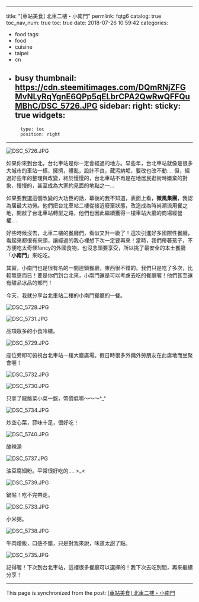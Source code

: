 
---
title: "[車站美食] 北車二樓・小南門"
permlink: fqtg6
catalog: true
toc_nav_num: true
toc: true
date: 2018-07-26 10:59:42
categories:
- food
tags:
- food
- cuisine
- taipei
- cn
- busy
thumbnail: https://cdn.steemitimages.com/DQmRNjZFGMvNLyRqYgnE6QPp5qELbrCPA2QwRwQFFQuMBhC/DSC_5726.JPG
sidebar:
    right:
        sticky: true
widgets:
    -
        type: toc
        position: right
---


![DSC_5726.JPG](https://cdn.steemitimages.com/DQmRNjZFGMvNLyRqYgnE6QPp5qELbrCPA2QwRwQFFQuMBhC/DSC_5726.JPG)

如果你來到台北，台北車站是你一定會經過的地方。早些年，台北車站就像是很多大城市的車站一樣，擁擠，髒亂，設計不良，藏污納垢，要改也改不動.... 但，經過好些年的整理與改變，終於慢慢的，台北車站不再是在地居民逛街時嫌棄的對象，慢慢的，甚至成為大家約見面的地點之一...

如果要我選這個改變的大功臣的話，幕後的我不知道，表面上看，**微風集團**，我認為居最大功勞。他們把台北車站二樓從接近廢棄狀態，改造成為時尚潮流用餐之地，開啟了台北車站轉型之路，他們也因此繼續獲得一樓車站大廳的商場經營權.... 

好些時候沒去，北車二樓的餐廳們，看似又升一級了！這次引進好多國際性餐廳，看起來都很有來頭，讓經過的我心裡想下次一定要再來！當時，我們帶著孩子，不方便吃太奇怪fancy的外國食物，也沒念頭要享受，所以挑了最安全的本土餐廳「**小南門**」來吃吃。

其實，小南門也是很有名的一間連鎖餐廳，東西很不錯的。我們只是吃了多次，比較無感而已！要是你們到台北來，小南門還是可以考慮去吃的餐廳喔！他們甚至還有甜品冰品的部門！

今天，我就分享台北車站二樓的小南門餐廳的一餐。

![DSC_5728.JPG](https://cdn.steemitimages.com/DQmUAst4uzqx8D4dcPTn1CmnTXW6HaVLz2qoLPGExtRTCBa/DSC_5728.JPG)

![DSC_5731.JPG](https://cdn.steemitimages.com/DQmY76f7gH5wcbVqjqYV6E1h1czudVmS7KV8tS1DxSgQgAK/DSC_5731.JPG)

品項眾多的小食冷櫃。

![DSC_5729.JPG](https://cdn.steemitimages.com/DQmPaUD5H28pGa17KpQzBUNsTg241CWfoS674kFkCS1uN3a/DSC_5729.JPG)

座位旁即可俯視台北車站一樓大廳廣場。假日時很多外傭外勞朋友在此席地而坐聚會喔！

![DSC_5732.JPG](https://cdn.steemitimages.com/DQmVPMYKDLpU9DP6Pj2Ph8Ma9gtSseEbaZou6DqQTVQEwdL/DSC_5732.JPG)

![DSC_5730.JPG](https://cdn.steemitimages.com/DQmdoeZfCqYJrXjfDo3KUN57qFtqauBww3VEDbQwMUEdJP8/DSC_5730.JPG)

只拿了龍鬚菜小菜一盤，幣價低嘛～～～^_^

![DSC_5734.JPG](https://cdn.steemitimages.com/DQmV9WphUmNqo7pz499MKczKa9tFh8KnnXRtxTM8H1Vuhum/DSC_5734.JPG)

炒空心菜，蒜味十足，很好吃！

![DSC_5740.JPG](https://cdn.steemitimages.com/DQmWCyStVQpDY3tzFomoQV1bYojWasYg2MSPJzcwDBxyugx/DSC_5740.JPG)

酸辣湯

![DSC_5737.JPG](https://cdn.steemitimages.com/DQmfUdegmGJAym6ZnEeBFCNtASTeBxBFCGmRc5LQUHNvcqA/DSC_5737.JPG)

油豆腐細粉。平常很好吃的.... >_<

![DSC_5739.JPG](https://cdn.steemitimages.com/DQmScuVn7k7iFUvT2bdFgQkPncj7FyvKdSLJU2JCmDF8MVj/DSC_5739.JPG)

鍋貼！吃不完帶走。

![DSC_5733.JPG](https://cdn.steemitimages.com/DQmXdE4bm4cpUuroiwvVi26G7PpP5FGa7faKsQDfrou3hJZ/DSC_5733.JPG)

小米粥。

![DSC_5738.JPG](https://cdn.steemitimages.com/DQmeKBgc5c5kqd93ZSi8dTGsL8u1hyP62CCwyj2XmeH3iKB/DSC_5738.JPG)

牛肉燴飯，口感不錯，只是對我來說，味道太甜了點。

![DSC_5735.JPG](https://cdn.steemitimages.com/DQmTBKBwS5PHstHFWX2KrAxRT21Hx6qzSsafyJwFBqU9pZf/DSC_5735.JPG)

記得喔！下次到台北車站，這裡很多餐廳可以選擇的！我下次去吃別間，再來繼續分享！

- - -

This page is synchronized from the post: [[車站美食] 北車二樓・小南門](https://steemit.com/@deanliu/fqtg6)
